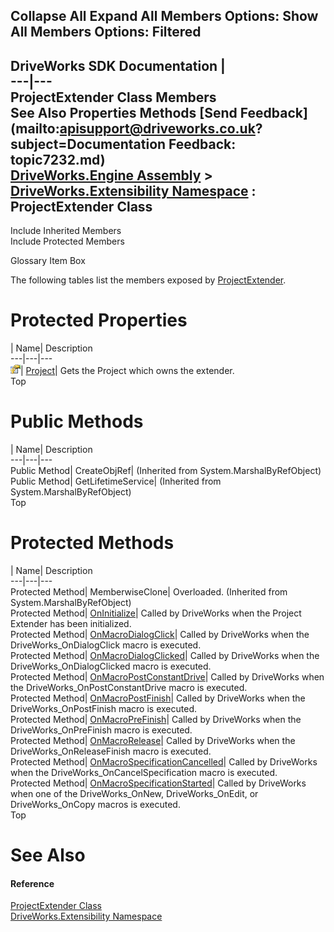 Collapse All Expand All Members Options: Show All  Members Options: Filtered   
---  
DriveWorks SDK Documentation  |   
---|---  
ProjectExtender Class Members   
See Also Properties Methods [Send Feedback](mailto:apisupport@driveworks.co.uk?subject=Documentation Feedback: topic7232.md)  
[DriveWorks.Engine Assembly](topic2156.md) > [DriveWorks.Extensibility Namespace](topic7150.md) : ProjectExtender Class  
---  
  
Include Inherited Members    
Include Protected Members  


Glossary Item Box

The following tables list the members exposed by [ProjectExtender](topic7232.md).

# Protected Properties

| Name| Description  
---|---|---  
![Protected Property](dotnetimages/protectedProperty.gif)| [Project](topic7247.md)| Gets the Project which owns the extender.   
Top

# Public Methods

| Name| Description  
---|---|---  
Public Method| CreateObjRef|  (Inherited from System.MarshalByRefObject)  
Public Method| GetLifetimeService|  (Inherited from System.MarshalByRefObject)  
Top

# Protected Methods

| Name| Description  
---|---|---  
Protected Method| MemberwiseClone| Overloaded. (Inherited from System.MarshalByRefObject)  
Protected Method| [OnInitialize](topic7238.md)| Called by DriveWorks when the Project Extender has been initialized.   
Protected Method| [OnMacroDialogClick](topic7239.md)| Called by DriveWorks when the DriveWorks_OnDialogClick macro is executed.   
Protected Method| [OnMacroDialogClicked](topic7240.md)| Called by DriveWorks when the DriveWorks_OnDialogClicked macro is executed.   
Protected Method| [OnMacroPostConstantDrive](topic7241.md)| Called by DriveWorks when the DriveWorks_OnPostConstantDrive macro is executed.   
Protected Method| [OnMacroPostFinish](topic7242.md)| Called by DriveWorks when the DriveWorks_OnPostFinish macro is executed.   
Protected Method| [OnMacroPreFinish](topic7243.md)| Called by DriveWorks when the DriveWorks_OnPreFinish macro is executed.   
Protected Method| [OnMacroRelease](topic7244.md)| Called by DriveWorks when the DriveWorks_OnReleaseFinish macro is executed.   
Protected Method| [OnMacroSpecificationCancelled](topic7245.md)| Called by DriveWorks when the DriveWorks_OnCancelSpecification macro is executed.   
Protected Method| [OnMacroSpecificationStarted](topic7246.md)| Called by DriveWorks when one of the DriveWorks_OnNew, DriveWorks_OnEdit, or DriveWorks_OnCopy macros is executed.   
Top

# See Also

#### Reference

[ProjectExtender Class](topic7232.md)   
[DriveWorks.Extensibility Namespace](topic7150.md)


